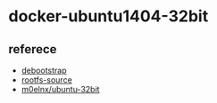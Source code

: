 # docker-ubuntu1404-32bit

## referece

* [debootstrap][1]
* [rootfs-source][2]
* [m0elnx/ubuntu-32bit][3]


[1]:https://github.com/moby/moby/blob/master/contrib/mkimage/debootstrap
[2]:https://partner-images.canonical.com/core/trusty/20170627/
[3]:https://hub.docker.com/r/m0elnx/ubuntu-32bit/~/dockerfile/
